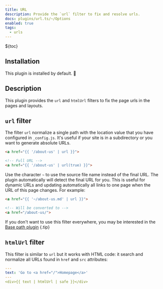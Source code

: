 ```yaml
---
title: URL
description: Provide the `url` filter to fix and resolve urls.
docs: plugins/url.ts/~/Options
enabled: true
tags:
  - urls
---
```


${toc}

## Installation

This plugin is installed by default. 🎉

## Description

This plugin provides the `url` and `htmlUrl` filters to fix the page urls in the
pages and layouts.

## `url` filter

The filter `url` normalize a single path with the location value that you have
configured in `_config.js`. It's useful if your site is in a subdirectory or you
want to generate absolute URLs.

```html
<a href="{{ '/about-us' | url }}">

<!-- Full URL -->
<a href="{{ '/about-us' | url(true) }}">
```

Use the character `~` to use the source file name instead of the final URL. The
plugin automatically will detect the final URL for you. This is useful for
dynamic URLs and updating automatically all links to one page when the URL of
this page changes. For example:

```html
<a href="{{ '~/about-us.md' | url }}">

<!-- Will be converted to -->
<a href="/about-us/">
```

If you don't want to use this filter everywhere, you may be interested in the
[Base path plugin](./base_path.md) {.tip}

## `htmlUrl` filter

This filter is similar to `url` but it works with HTML code: it search and
normalize all URLs found in `href` and `src` attributes:

```yml
---
text: 'Go to <a href="/">Homepage</a>'
---
<div>{{ text | htmlUrl | safe }}</div>
```
